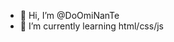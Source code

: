 - 👋 Hi, I’m @DoOmiNanTe
- 🌱 I’m currently learning  html/css/js        


<!---
DoOmiNanTe/DoOmiNanTe is a ✨ special ✨ repository because its `README.md` (this file) appears on your GitHub profile.
You can click the Preview link to take a look at your changes.
--->
